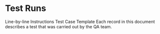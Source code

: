 # Test Runs

Line-by-line Instructions
Test Case Template
Each record in this document describes a test that was carried out by the QA team.
